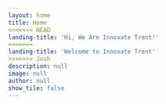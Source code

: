 ```yaml
---
layout: home
title: Home
<<<<<<< HEAD
landing-title: 'Hi, We Are Innovate Trent!'
=======
landing-title: 'Welcome to Innovate Trent'
>>>>>>> Josh
description: null
image: null
author: null
show_tile: false
---
```

